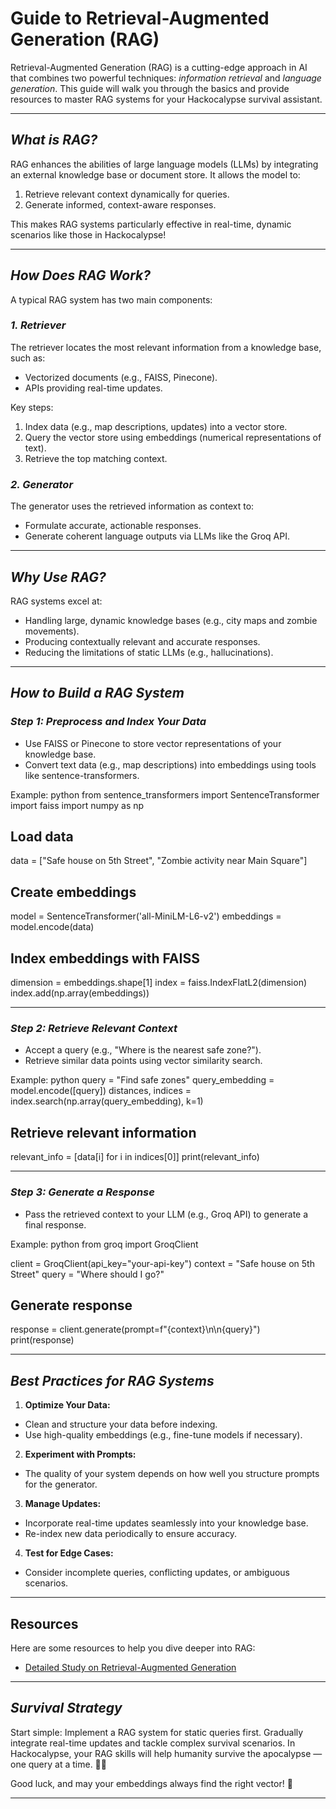 # Guide to Retrieval-Augmented Generation (RAG)

Retrieval-Augmented Generation (RAG) is a cutting-edge approach in AI that combines two powerful techniques: *information retrieval* and *language generation*. This guide will walk you through the basics and provide resources to master RAG systems for your Hackocalypse survival assistant.

---

## *What is RAG?*

RAG enhances the abilities of large language models (LLMs) by integrating an external knowledge base or document store. It allows the model to:
1. Retrieve relevant context dynamically for queries.
2. Generate informed, context-aware responses.

This makes RAG systems particularly effective in real-time, dynamic scenarios like those in Hackocalypse!

---

## *How Does RAG Work?*

A typical RAG system has two main components:

### *1. Retriever*
The retriever locates the most relevant information from a knowledge base, such as:
- Vectorized documents (e.g., FAISS, Pinecone).
- APIs providing real-time updates.

Key steps:
1. Index data (e.g., map descriptions, updates) into a vector store.
2. Query the vector store using embeddings (numerical representations of text).
3. Retrieve the top matching context.

### *2. Generator*
The generator uses the retrieved information as context to:
- Formulate accurate, actionable responses.
- Generate coherent language outputs via LLMs like the Groq API.

---

## *Why Use RAG?*

RAG systems excel at:
- Handling large, dynamic knowledge bases (e.g., city maps and zombie movements).
- Producing contextually relevant and accurate responses.
- Reducing the limitations of static LLMs (e.g., hallucinations).

---

## *How to Build a RAG System*

### *Step 1: Preprocess and Index Your Data*
- Use FAISS or Pinecone to store vector representations of your knowledge base.
- Convert text data (e.g., map descriptions) into embeddings using tools like sentence-transformers.

Example:
python
from sentence_transformers import SentenceTransformer
import faiss
import numpy as np

## Load data
data = ["Safe house on 5th Street", "Zombie activity near Main Square"]

## Create embeddings
model = SentenceTransformer('all-MiniLM-L6-v2')
embeddings = model.encode(data)

## Index embeddings with FAISS
dimension = embeddings.shape[1]
index = faiss.IndexFlatL2(dimension)
index.add(np.array(embeddings))

---

### *Step 2: Retrieve Relevant Context*
- Accept a query (e.g., "Where is the nearest safe zone?").
- Retrieve similar data points using vector similarity search.

Example:
python
query = "Find safe zones"
query_embedding = model.encode([query])
distances, indices = index.search(np.array(query_embedding), k=1)

## Retrieve relevant information
relevant_info = [data[i] for i in indices[0]]
print(relevant_info)

---

### *Step 3: Generate a Response*
- Pass the retrieved context to your LLM (e.g., Groq API) to generate a final response.

Example:
python
from groq import GroqClient

client = GroqClient(api_key="your-api-key")
context = "Safe house on 5th Street"
query = "Where should I go?"

## Generate response
response = client.generate(prompt=f"{context}\n\n{query}")
print(response)

---

## *Best Practices for RAG Systems*

1. **Optimize Your Data:**
- Clean and structure your data before indexing.
- Use high-quality embeddings (e.g., fine-tune models if necessary).

2. **Experiment with Prompts:**
- The quality of your system depends on how well you structure prompts for the generator.

3. **Manage Updates:**
- Incorporate real-time updates seamlessly into your knowledge base.
- Re-index new data periodically to ensure accuracy.

4. **Test for Edge Cases:**
- Consider incomplete queries, conflicting updates, or ambiguous scenarios.

---

## **Resources**

Here are some resources to help you dive deeper into RAG:

- [Detailed Study on Retrieval-Augmented Generation]([https://huggingface.co/blog/rag](https://aiplanet.com/learn/rag-agents-bootcamp/module-1/2420/what-are-rag-and-agents))

---

## *Survival Strategy*
Start simple: Implement a RAG system for static queries first. Gradually integrate real-time updates and tackle complex survival scenarios. In Hackocalypse, your RAG skills will help humanity survive the apocalypse — one query at a time. 🧟‍♂

Good luck, and may your embeddings always find the right vector! 🎯

---
